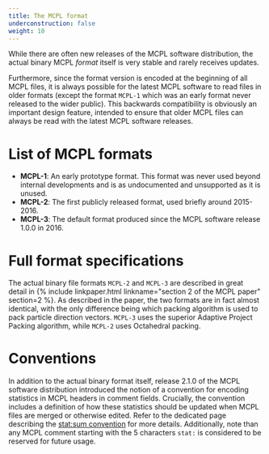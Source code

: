 ```yaml
---
title: The MCPL format
underconstruction: false
weight: 10
---
```


While there are often new releases of the MCPL software distribution, the actual binary MCPL *format* itself is very stable and rarely receives updates.

Furthermore, since the format version is encoded at the beginning of all MCPL files, it is always possible for the latest MCPL software to read files in older formats (except the format `MCPL-1` which was an early format never released to the wider public). This backwards compatibility is obviously an important design feature, intended to ensure that older MCPL files can always be read with the latest MCPL software releases.

# List of MCPL formats

* **MCPL-1**: An early prototype format. This format was never used beyond internal developments and is as undocumented and unsupported as it is unused.
* **MCPL-2**: The first publicly released format, used briefly around 2015-2016.
* **MCPL-3**: The default format produced since the MCPL software release 1.0.0 in 2016.

# Full format specifications

The actual binary file formats `MCPL-2` and `MCPL-3` are described in great detail in {% include linkpaper.html linkname="section 2 of the MCPL paper" section=2 %}. As described in the paper, the two formats are in fact almost identical, with the only difference being which packing algorithm is used to pack particle direction vectors. `MCPL-3` uses the superior Adaptive Project Packing algorithm, while `MCPL-2` uses Octahedral packing.

# Conventions

In addition to the actual binary format itself, release 2.1.0 of the MCPL software distribution introduced the notion of a convention for encoding statistics in MCPL headers in comment fields. Crucially, the convention includes a definition of how these statistics should be updated when MCPL files are merged or otherwise edited. Refer to the dedicated page describing the [stat:sum convention](LOCAL:format_statsum/) for more details. Additionally, note than any MCPL comment starting with the 5 characters `stat:` is considered to be reserved for future usage.
